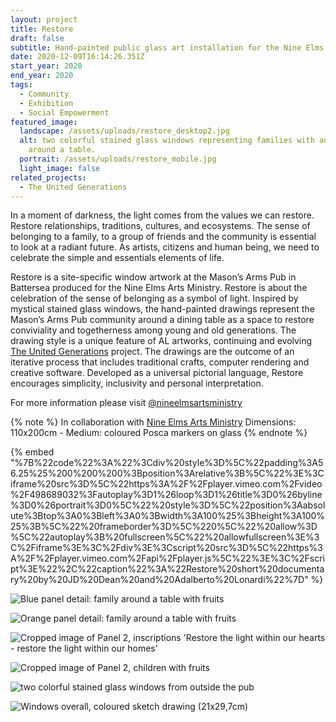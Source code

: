 ```yaml
---
layout: project
title: Restore
draft: false
subtitle: Hand-painted public glass art installation for the Nine Elms Art Ministry
date: 2020-12-09T16:14:26.351Z
start_year: 2020
end_year: 2020
tags:
  - Community
  - Exhibition
  - Social Empowerment
featured_image:
  landscape: /assets/uploads/restore_desktop2.jpg
  alt: two colorful stained glass windows representing families with animals
    around a table.
  portrait: /assets/uploads/restore_mobile.jpg
  light_image: false
related_projects:
  - The United Generations
---
```

In a moment of darkness, the light comes from the values we can restore. Restore relationships, traditions, cultures, and ecosystems. The sense of belonging to a family, to a group of friends and the community is essential to look at a radiant future. As artists, citizens and human being, we need to celebrate the simple and essentials elements of life. 

Restore is a site-specific window artwork at the Mason’s Arms Pub in Battersea produced for the Nine Elms Arts Ministry. Restore is about the celebration of the sense of belonging as a symbol of light. Inspired by mystical stained glass windows, the hand-painted drawings represent the Mason’s Arms Pub community around a dining table as a space to restore conviviality and togetherness among young and old generations. The drawing style is a unique feature of AL artworks, continuing and evolving [The United Generations](https://www.theunitedgenerations.com) project. The drawings are the outcome of an iterative process that includes traditional crafts, computer rendering and creative software. Developed as a universal pictorial language, Restore encourages simplicity, inclusivity and personal interpretation. 

For more information please visit [@nineelmsartsministry](https://www.instagram.com/nineelmsartsministry/)

{% note %}
In collaboration with [Nine Elms Arts Ministry](https://nineelms.org/focus/nine-elms-arts-ministry)
Dimensions: 110x200cm - Medium: coloured Posca markers on glass
{% endnote %}

{% embed "%7B%22code%22%3A%22%3Cdiv%20style%3D%5C%22padding%3A56.25%25%200%200%200%3Bposition%3Arelative%3B%5C%22%3E%3Ciframe%20src%3D%5C%22https%3A%2F%2Fplayer.vimeo.com%2Fvideo%2F498689032%3Fautoplay%3D1%26loop%3D1%26title%3D0%26byline%3D0%26portrait%3D0%5C%22%20style%3D%5C%22position%3Aabsolute%3Btop%3A0%3Bleft%3A0%3Bwidth%3A100%25%3Bheight%3A100%25%3B%5C%22%20frameborder%3D%5C%220%5C%22%20allow%3D%5C%22autoplay%3B%20fullscreen%5C%22%20allowfullscreen%3E%3C%2Fiframe%3E%3C%2Fdiv%3E%3Cscript%20src%3D%5C%22https%3A%2F%2Fplayer.vimeo.com%2Fapi%2Fplayer.js%5C%22%3E%3C%2Fscript%3E%22%2C%22caption%22%3A%22Restore%20short%20documentary%20by%20JD%20Dean%20and%20Adalberto%20Lonardi%22%7D" %}

![Blue panel detail: family around a table with fruits](/assets/uploads/panel1.jpg "Blue panel detail: family around a table with fruits")

![Orange panel detail: family around a table with fruits](/assets/uploads/panel2.jpg "Orange panel detail: family around a table with fruits")

![Cropped image of Panel 2, inscriptions 'Restore the light within our hearts - restore the light within our homes'](/assets/uploads/detail1.jpg "Blue panel detail, inscriptions")

![Cropped image of Panel 2, children with fruits](/assets/uploads/detail2.jpg "Blue panel detail, children with fruits")

![two colorful stained glass windows from outside the pub](/assets/uploads/dscf0201.jpg "Art installation from Battersea Park Road")

![Windows overall, coloured sketch drawing (21x29,7cm)](/assets/uploads/restore_sketch.jpg "Windows overall, coloured sketch (21x29,7cm)")